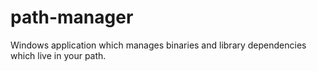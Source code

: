 # path-manager
Windows application which manages binaries and library dependencies which live in your path.
